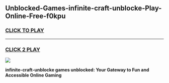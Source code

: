 
## Unblocked-Games-infinite-craft-unblocke-Play-Online-Free-f0kpu
<h3>
<a href="https://premium76.site?title=infinite-craft-unblocke&ref=26A">CLICK TO PLAY</a></h3>
<hr>

<h3>
<a href="https://premium76.site?title=infinite-craft-unblocke&ref=26A">CLICK 2 PLAY</a>
  
</h3>

<a href="https://premium76.site?title=infinite-craft-unblocke&ref=26A"><img src="https://clearcache.store/games.png"></a>


**infinite-craft-unblocke games unblocked: Your Gateway to Fun and Accessible Online Gaming**

